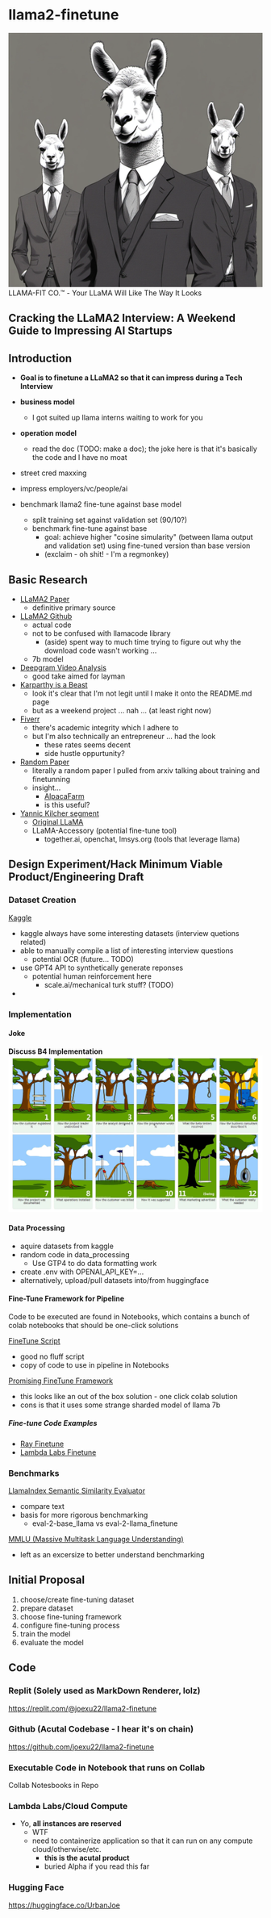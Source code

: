 # llama2-finetune
![LLAMA-FIT CO.](assets/llama_in_suit.webp)
LLAMA-FIT CO.™ - Your LLaMA Will Like The Way It Looks

## Cracking the LLaMA2 Interview: A Weekend Guide to Impressing AI Startups

## Introduction

- **Goal is to finetune a LLaMA2 so that it can impress during a Tech Interview**

- **business model**
  - I got suited up llama interns waiting to work for you

- **operation model**
  - read the doc (TODO: make a doc); the joke here is that it's basically the code and I have no moat

- street cred maxxing

- impress employers/vc/people/ai

- benchmark llama2 fine-tune against base model
  - split training set against validation set (90/10?)
  - benchmark fine-tune against base
    - goal: achieve higher "cosine simularity" (between llama output and validation set) using fine-tuned version than base version
    - (exclaim - oh shit! - I'm a regmonkey) 

## Basic Research

- [LLaMA2 Paper](https://arxiv.org/pdf/2307.09288.pdf)
  - definitive primary source
- [LLaMA2 Github](https://github.com/facebookresearch/llama)
  - actual code
  - not to be confused with llamacode library
    - (aside) spent way to much time trying to figure out why the download code wasn't working ...
  - 7b model
- [Deepgram Video Analysis](https://www.youtube.com/watch?v=Otb7Xi8Z0Oo)
  - good take aimed for layman
- [Karparthy is a Beast](https://github.com/karpathy/llama2.c)
  - look it's clear that I'm not legit until I make it onto the README.md page
  - but as a weekend project ... nah ... (at least right now)
- [Fiverr](https://www.fiverr.com/search/gigs?query=LLAMA2&source=top-bar&ref_ctx_id=2ab7ea78dd9c20a111a7363e13a30e50&search_in=everywhere&search-autocomplete-original-term=llama2)
  - there's academic integrity which I adhere to
  - but I'm also technically an entrepreneur ... had the look
    - these rates seems decent
    - side hustle oppurtunity?
- [Random Paper](https://people.cs.umass.edu/~simengsun/paper/rlhf_tech_report.pdf)
  - literally a random paper I pulled from arxiv talking about training and finetunning
  - insight...
    - [AlpacaFarm](https://crfm.stanford.edu/2023/05/22/alpaca-farm.html)
    - is this useful?
- [Yannic Kilcher segment](https://www.youtube.com/watch?v=xs-0cp1hSnY&ab_channel=YannicKilcher)
  - [Original LLaMA](https://www.youtube.com/watch?v=E5OnoYF2oAk&ab_channel=YannicKilcher)
  - LLaMA-Accessory (potential fine-tune tool)
    - together.ai, openchat, lmsys.org (tools that leverage llama)

## Design Experiment/Hack Minimum Viable Product/Engineering Draft

### Dataset Creation

[Kaggle](https://www.kaggle.com/datasets/sandy1811/data-science-interview-questions)
  - kaggle always have some interesting datasets (interview quetions related)
  - able to manually compile a list of interesting interview questions
    - potential OCR (future... TODO)
  - use GPT4 API to synthetically generate reponses
    - potential human reinforcement here
      - scale.ai/mechanical turk stuff? (TODO)
  - 
### Implementation

#### Joke

**Discuss B4 Implementation**
![Engineering Meme](assets/SwingEngineering.webp)

#### Data Processing
  
  - aquire datasets from kaggle
  - random code in data_processing
    - Use GTP4 to do data formatting work
  - create .env with OPENAI_API_KEY=...
  - alternatively, upload/pull datasets into/from huggingface

#### Fine-Tune Framework for Pipeline

Code to be executed are found in Notebooks, which contains a bunch of colab notebooks that should be one-click solutions

[FineTune Script](https://twitter.com/Dorialexander/status/1681671177696161794)
  - good no fluff script
  - copy of code to use in pipeline in Notebooks

[Promising FineTune Framework](https://www.youtube.com/watch?v=eeM6V5aPjhk&ab_channel=1littlecoder)
  - this looks like an out of the box solution - one click colab solution
  - cons is that it uses some strange sharded model of llama 7b

##### Fine-tune Code Examples

  - [Ray Finetune](https://github.com/ray-project/ray/blob/master/doc/source/templates/04_finetuning_llms_with_deepspeed/run_llama_ft.sh)
  - [Lambda Labs Finetune](https://lambdalabs.com/blog/fine-tuning-metas-llama-2-on-lambda-gpu-cloud)

### Benchmarks

[LlamaIndex Semantic Similarity Evaluator](https://gpt-index.readthedocs.io/en/latest/examples/evaluation/semantic_similarity_eval.html)
  - compare text
  - basis for more rigorous benchmarking
    - eval-2-base_llama vs eval-2-llama_finetune

[MMLU (Massive Multitask Language Understanding)](https://paperswithcode.com/dataset/mmlu)
  - left as an excersize to better understand benchmarking

## Initial Proposal

1) choose/create fine-tuning dataset
2) prepare dataset
3) choose fine-tuning framework
4) configure fine-tuning process
5) train the model
6) evaluate the model

## Code

### Replit (Solely used as MarkDown Renderer, lolz)
https://replit.com/@joexu22/llama2-finetune

### Github (Acutal Codebase - I hear it's on chain)
https://github.com/joexu22/llama2-finetune

### Executable Code in Notebook that runs on Collab
Collab Notesbooks in Repo

### Lambda Labs/Cloud Compute
  - Yo, **all instances are reserved**
    - WTF
    - need to containerize application so that it can run on any compute cloud/otherwise/etc.
      - **this is the acutal product**
      - buried Alpha if you read this far

### Hugging Face
https://huggingface.co/UrbanJoe